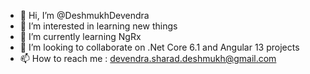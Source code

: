 - 👋 Hi, I’m @DeshmukhDevendra
- 👀 I’m interested in learning new things
- 🌱 I’m currently learning NgRx
- 💞️ I’m looking to collaborate on .Net Core 6.1 and Angular 13 projects
- 📫 How to reach me : devendra.sharad.deshmukh@gmail.com

<!---
DeshmukhDevendra/DeshmukhDevendra is a ✨ special ✨ repository because its `README.md` (this file) appears on your GitHub profile.
You can click the Preview link to take a look at your changes.
--->
